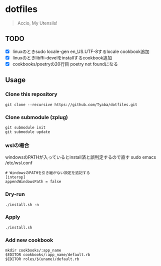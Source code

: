 # dotfiles
> Accio, My Utensils!

## TODO
- [x] linuxのときsudo locale-gen en_US.UTF-8するlocale cookbook追加
- [x] linuxのときlibffi-develをinstallするcookbook追加
- [x] cookbooks/poetryの20行目 poetry not foundになる

## Usage
### Clone this repository
```shell
git clone --recursive https://github.com/Tyaba/dotfiles.git
```
### Clone submodule (zplug)
```shell
git submodule init
git submodule update
```
### wslの場合
windowsのPATHが入っているとinstall済と誤判定するので直す
sudo emacs /etc/wsl.conf
```
# WindowsのPATHを引き継がない設定を追記する
[interop]
appendWindowsPath = false
```

### Dry-run
```shell
./install.sh -n
```

### Apply
```shell
./install.sh
```

### Add new cookbook
```shell
mkdir cookbooks/:app_name
$EDITOR cookbooks/:app_name/default.rb
$EDITOR roles/$(uname)/default.rb
```

